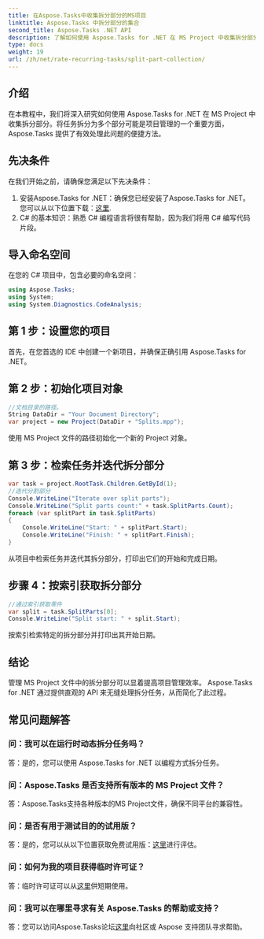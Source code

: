 ```yaml
---
title: 在Aspose.Tasks中收集拆分部分的MS项目
linktitle: Aspose.Tasks 中拆分部分的集合
second_title: Aspose.Tasks .NET API
description: 了解如何使用 Aspose.Tasks for .NET 在 MS Project 中收集拆分部分。这个综合教程将逐步指导您完成整个过程。
type: docs
weight: 19
url: /zh/net/rate-recurring-tasks/split-part-collection/
---
```

## 介绍
在本教程中，我们将深入研究如何使用 Aspose.Tasks for .NET 在 MS Project 中收集拆分部分。将任务拆分为多个部分可能是项目管理的一个重要方面，Aspose.Tasks 提供了有效处理此问题的便捷方法。
## 先决条件
在我们开始之前，请确保您满足以下先决条件：
1. 安装Aspose.Tasks for .NET：确保您已经安装了Aspose.Tasks for .NET。您可以从以下位置下载：[这里](https://releases.aspose.com/tasks/net/).
2. C# 的基本知识：熟悉 C# 编程语言将很有帮助，因为我们将用 C# 编写代码片段。

## 导入命名空间
在您的 C# 项目中，包含必要的命名空间：
```csharp
using Aspose.Tasks;
using System;
using System.Diagnostics.CodeAnalysis;

```

## 第 1 步：设置您的项目
首先，在您首选的 IDE 中创建一个新项目，并确保正确引用 Aspose.Tasks for .NET。
## 第 2 步：初始化项目对象
```csharp
//文档目录的路径。
String DataDir = "Your Document Directory";
var project = new Project(DataDir + "Splits.mpp");
```
使用 MS Project 文件的路径初始化一个新的 Project 对象。
## 第 3 步：检索任务并迭代拆分部分
```csharp
var task = project.RootTask.Children.GetById(1);
//迭代分割部分
Console.WriteLine("Iterate over split parts");
Console.WriteLine("Split parts count:" + task.SplitParts.Count);
foreach (var splitPart in task.SplitParts)
{
    Console.WriteLine("Start: " + splitPart.Start);
    Console.WriteLine("Finish: " + splitPart.Finish);
}
```
从项目中检索任务并迭代其拆分部分，打印出它们的开始和完成日期。
## 步骤 4：按索引获取拆分部分
```csharp
//通过索引获取零件
var split = task.SplitParts[0];
Console.WriteLine("Split start: " + split.Start);
```
按索引检索特定的拆分部分并打印出其开始日期。

## 结论
管理 MS Project 文件中的拆分部分可以显着提高项目管理效率。 Aspose.Tasks for .NET 通过提供直观的 API 来无缝处理拆分任务，从而简化了此过程。
## 常见问题解答
### 问：我可以在运行时动态拆分任务吗？
答：是的，您可以使用 Aspose.Tasks for .NET 以编程方式拆分任务。
### 问：Aspose.Tasks 是否支持所有版本的 MS Project 文件？
答：Aspose.Tasks支持各种版本的MS Project文件，确保不同平台的兼容性。
### 问：是否有用于测试目的的试用版？
答：是的，您可以从以下位置获取免费试用版：[这里](https://releases.aspose.com/)进行评估。
### 问：如何为我的项目获得临时许可证？
答：临时许可证可以从[这里](https://purchase.aspose.com/temporary-license/)供短期使用。
### 问：我可以在哪里寻求有关 Aspose.Tasks 的帮助或支持？
答：您可以访问Aspose.Tasks论坛[这里](https://forum.aspose.com/c/tasks/15)向社区或 Aspose 支持团队寻求帮助。